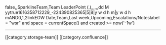 

false,,SparklineTeam,Team LeaderPoint (.)‚‚,,,,dd M yytrue1616358712229_-224390825365|5|8|y w d h m|y w d h mAND0,1,2linkEOW Date,Team,Last week,Upcoming,Escalations/Noteslabel = "wsr" and space = currentSpace() and created >= now('-1w')

<style>
table:first-of-type td.confluenceId {
border: none;
}
table.aui.metadata-summary-macro Th:nth-child(4)
{
 min-width:600px
}
table.aui.metadata-summary-macro Th:nth-child(5)
{
 min-width:300px
}

</style>







*****

[[category.storage-team]] 
[[category.confluence]] 
